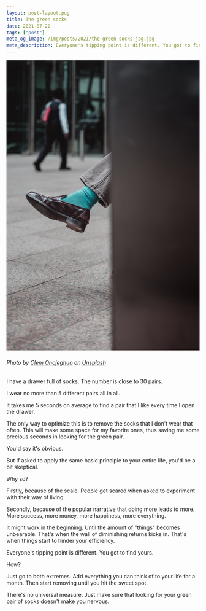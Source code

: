 ```yaml
---
layout: post-layout.pug
title: The green socks
date: 2021-07-22
tags: ["post"]
meta_og_image: /img/posts/2021/the-green-socks.jpg.jpg
meta_description: Everyone's tipping point is different. You got to find yours.
---
```


![Green socks](/img/posts/2021/the-green-socks.jpg "Green socks")

###### Photo by [Clem Onojeghuo](https://unsplash.com/@clemono?utm_source=unsplash&utm_medium=referral&utm_content=creditCopyText") on [Unsplash](https://unsplash.com/s/photos/socks?utm_source=unsplash&utm_medium=referral&utm_content=creditCopyText)

I have a drawer full of socks. The number is close to 30 pairs. 

I wear no more than 5 different pairs all in all.

It takes me 5 seconds on average to find a pair that I like every time I open the drawer.

The only way to optimize this is to remove the socks that I don't wear that often. This will make some space for my favorite ones, thus saving me some precious seconds in looking for the green pair.

You'd say it's obvious.

But if asked to apply the same basic principle to your entire life, you'd be a bit skeptical.

Why so?

Firstly, because of the scale. People get scared when asked to experiment with their way of living.

Secondly, because of the popular narrative that doing more leads to more. More success, more money, more happiness, more everything.

It might work in the beginning. Until the amount of "things" becomes unbearable. That's when the wall of diminishing returns kicks in. That's when things start to hinder your efficiency.

<!-- e -->Everyone's tipping point is different. You got to find yours.<!-- /e -->

How?

Just go to both extremes. Add everything you can think of to your life for a month. Then start removing until you hit the sweet spot.

There's no universal measure. Just make sure that looking for your green pair of socks doesn't make you nervous.